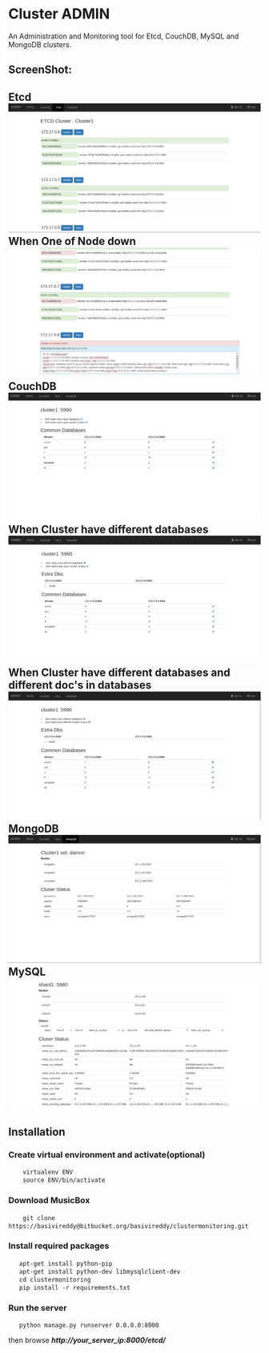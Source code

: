 # Cluster ADMIN
An Administration and Monitoring tool for Etcd, CouchDB, MySQL and MongoDB clusters.

## ScreenShot: ##
Etcd
![ScreenShot](ScreenShots/etcdcluster.png)
When One of Node down
![ScreenShot](ScreenShots/etcdclusteronenodedown.png)
CouchDB
![ScreenShot](ScreenShots/couchdbcluster1.png)
When Cluster have different databases
![ScreenShot](ScreenShots/couchdbcluster2.png)
When Cluster have different databases and different doc's in databases
![ScreenShot](ScreenShots/couchdbcluster3.png)
MongoDB
![ScreenShot](ScreenShots/mongodbcluster.png)
MySQL
![ScreenShot](ScreenShots/mysqlcluster.png)
-------

## Installation

### Create virtual environment and activate(optional)
```
    virtualenv ENV
    source ENV/bin/activate
```

### Download MusicBox
```
    git clone https://basivireddy@bitbucket.org/basivireddy/clustermonitoring.git
```

### Install  required packages
```
   apt-get install python-pip
   apt-get install python-dev libmysqlclient-dev
   cd clustermonitoring
   pip install -r requirements.txt
```
### Run the server
```
   python manage.py runserver 0.0.0.0:8000
```
then browse ***http://your_server_ip:8000/etcd/***

